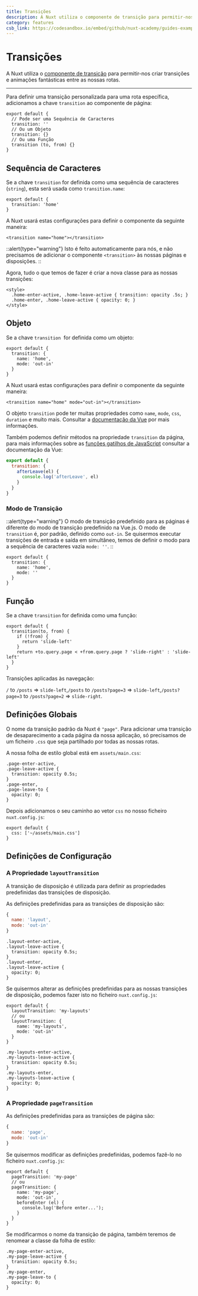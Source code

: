 ```yaml
---
title: Transições
description: A Nuxt utiliza o componente de transição para permitir-nos criar transições e animações fantásticas entre as nossas rotas.
category: features
csb_link: https://codesandbox.io/embed/github/nuxt-academy/guides-examples/tree/master/03_features/05_transitions?fontsize=14&hidenavigation=1&theme=dark
---
```


# Transições

A Nuxt utiliza o [componente de transição](http://vuejs.org/v2/guide/transitions.html#Transitioning-Single-Elements-Components) para permitir-nos criar transições e animações fantásticas entre as nossas rotas.

---

Para definir uma transição personalizada para uma rota específica, adicionamos a chave `transition` ao componente de página:

```js{}[pages/index.vue]
export default {
  // Pode ser uma Sequência de Caracteres
  transition: ''
  // Ou um Objeto
  transition: {}
  // Ou uma Função
  transition (to, from) {}
}
```

## Sequência de Caracteres

Se a chave `transition` for definida como uma sequência de caracteres (`string`), esta será usada como `transition.name`:

```js{}[pages/index.vue]
export default {
  transition: 'home'
}
```

A Nuxt usará estas configurações para definir o componente da seguinte maneira:

```html{}[pages/index.vue]
<transition name="home"></transition>
```

::alert{type="warning"}
Isto é feito automaticamente para nós, e não precisamos de adicionar o componente `<transition>` às nossas páginas e disposições.
::

Agora, tudo o que temos de fazer é criar a nova classe para as nossas transições:

```html{}[pages/index.vue]
<style>
  .home-enter-active, .home-leave-active { transition: opacity .5s; }
  .home-enter, .home-leave-active { opacity: 0; }
</style>
```

## Objeto

Se a chave `transition`  for definida como um objeto:

```js{}[pages/index.vue]
export default {
  transition: {
    name: 'home',
    mode: 'out-in'
  }
}
```

A Nuxt usará estas configurações para definir o componente da seguinte maneira:

```html{}[pages/index.vue]
<transition name="home" mode="out-in"></transition>
```

O objeto `transition` pode ter muitas propriedades como `name`, `mode`, `css`, `duration` e muito mais. Consultar a [documentação da Vue](https://v2.vuejs.org/v2/guide/transitions) por mais informações.

Também podemos definir métodos na propriedade `transition` da página, para mais informações sobre as [funções gatilhos de JavaScript](https://v2.vuejs.org/v2/guide/transitions.html#JavaScript-Hooks) consultar a documentação da Vue:

```js
export default {
  transition: {
    afterLeave(el) {
      console.log('afterLeave', el)
    }
  }
}
```

### Modo de Transição

::alert{type="warning"}
O modo de transição predefinido para as páginas é diferente do modo de transição predefinido na Vue.js. O modo de `transition` é, por padrão, definido como `out-in`. Se quisermos executar transições de entrada e saída em simultâneo, temos de definir o modo para a sequência de caracteres vazia `mode: ''`.
::

```js{}[pages/index.vue]
export default {
  transition: {
    name: 'home',
    mode: ''
  }
}
```

## Função

Se a chave `transition` for definida como uma função:

```js{}[pages/index.vue]
export default {
  transition(to, from) {
    if (!from) {
      return 'slide-left'
    }
    return +to.query.page < +from.query.page ? 'slide-right' : 'slide-left'
  }
}
```

Transições aplicadas às navegação:

`/` to `/posts` => `slide-left`,`/posts` to `/posts?page=3` => `slide-left`,`/posts?page=3` to `/posts?page=2` => `slide-right`.

## Definições Globais

O nome da transição padrão da Nuxt é `"page"`. Para adicionar uma transição de desaparecimento a cada página da nossa aplicação, só precisamos de um ficheiro `.css` que seja partilhado por todas as nossas rotas.

A nossa folha de estilo global está em `assets/main.css`:

```css{}[assets/main.css]
.page-enter-active,
.page-leave-active {
  transition: opacity 0.5s;
}
.page-enter,
.page-leave-to {
  opacity: 0;
}
```

Depois adicionamos o seu caminho ao vetor `css` no nosso ficheiro `nuxt.config.js`:

```js{}[nuxt.config.js]
export default {
  css: ['~/assets/main.css']
}
```

## Definições de Configuração

### A Propriedade `layoutTransition`

A transição de disposição é utilizada para definir as propriedades predefinidas das transições de disposição.

As definições predefinidas para as transições de disposição são:

```js
{
  name: 'layout',
  mode: 'out-in'
}
```

```css{}[assets/main.css]
.layout-enter-active,
.layout-leave-active {
  transition: opacity 0.5s;
}
.layout-enter,
.layout-leave-active {
  opacity: 0;
}
```

Se quisermos alterar as definições predefinidas para as nossas transições de disposição, podemos fazer isto no ficheiro `nuxt.config.js`:

```js{}[nuxt.config.js]
export default {
  layoutTransition: 'my-layouts'
  // ou
  layoutTransition: {
    name: 'my-layouts',
    mode: 'out-in'
  }
}
```

```css{}[assets/main.css]
.my-layouts-enter-active,
.my-layouts-leave-active {
  transition: opacity 0.5s;
}
.my-layouts-enter,
.my-layouts-leave-active {
  opacity: 0;
}
```

### A Propriedade `pageTransition`

As definições predefinidas para as transições de página são:

```js
{
  name: 'page',
  mode: 'out-in'
}
```

Se quisermos modificar as definições predefinidas, podemos fazê-lo no ficheiro `nuxt.config.js`:

```js{}[nuxt.config.js]
export default {
  pageTransition: 'my-page'
  // ou
  pageTransition: {
    name: 'my-page',
    mode: 'out-in',
    beforeEnter (el) {
      console.log('Before enter...');
    }
  }
}
```

Se modificarmos o nome da transição de página, também teremos de renomear a classe da folha de estilo:

```css{}[assets/main.css]
.my-page-enter-active,
.my-page-leave-active {
  transition: opacity 0.5s;
}
.my-page-enter,
.my-page-leave-to {
  opacity: 0;
}
```
